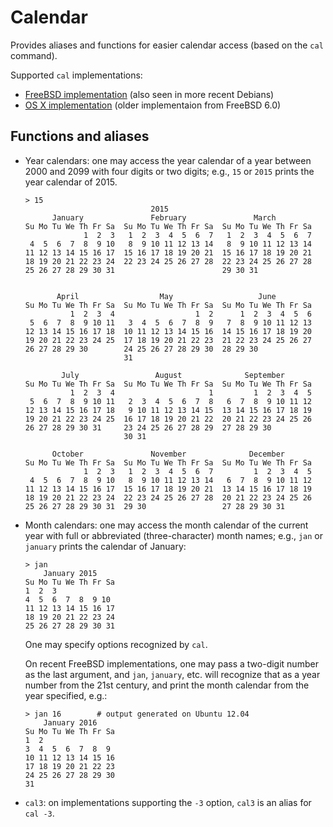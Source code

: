 Calendar
========

Provides aliases and functions for easier calendar access (based on the `cal`
command).

Supported `cal` implementations:

* [FreeBSD implementation](https://www.freebsd.org/cgi/man.cgi?query=cal) (also
  seen in more recent Debians)
* [OS X implementation](https://developer.apple.com/library/mac/documentation/Darwin/Reference/ManPages/man1/cal.1.html)
  (older implementaion from FreeBSD 6.0)


Functions and aliases
---------------------

* Year calendars: one may access the year calendar of a year between 2000 and
  2099 with four digits or two digits; e.g., `15` or `2015` prints the year
  calendar of 2015.

  ```
  > 15
                              2015
        January               February               March
  Su Mo Tu We Th Fr Sa  Su Mo Tu We Th Fr Sa  Su Mo Tu We Th Fr Sa
               1  2  3   1  2  3  4  5  6  7   1  2  3  4  5  6  7
   4  5  6  7  8  9 10   8  9 10 11 12 13 14   8  9 10 11 12 13 14
  11 12 13 14 15 16 17  15 16 17 18 19 20 21  15 16 17 18 19 20 21
  18 19 20 21 22 23 24  22 23 24 25 26 27 28  22 23 24 25 26 27 28
  25 26 27 28 29 30 31                        29 30 31


         April                  May                   June
  Su Mo Tu We Th Fr Sa  Su Mo Tu We Th Fr Sa  Su Mo Tu We Th Fr Sa
            1  2  3  4                  1  2      1  2  3  4  5  6
   5  6  7  8  9 10 11   3  4  5  6  7  8  9   7  8  9 10 11 12 13
  12 13 14 15 16 17 18  10 11 12 13 14 15 16  14 15 16 17 18 19 20
  19 20 21 22 23 24 25  17 18 19 20 21 22 23  21 22 23 24 25 26 27
  26 27 28 29 30        24 25 26 27 28 29 30  28 29 30
                        31

          July                 August              September
  Su Mo Tu We Th Fr Sa  Su Mo Tu We Th Fr Sa  Su Mo Tu We Th Fr Sa
            1  2  3  4                     1         1  2  3  4  5
   5  6  7  8  9 10 11   2  3  4  5  6  7  8   6  7  8  9 10 11 12
  12 13 14 15 16 17 18   9 10 11 12 13 14 15  13 14 15 16 17 18 19
  19 20 21 22 23 24 25  16 17 18 19 20 21 22  20 21 22 23 24 25 26
  26 27 28 29 30 31     23 24 25 26 27 28 29  27 28 29 30
                        30 31

        October               November              December
  Su Mo Tu We Th Fr Sa  Su Mo Tu We Th Fr Sa  Su Mo Tu We Th Fr Sa
               1  2  3   1  2  3  4  5  6  7         1  2  3  4  5
   4  5  6  7  8  9 10   8  9 10 11 12 13 14   6  7  8  9 10 11 12
  11 12 13 14 15 16 17  15 16 17 18 19 20 21  13 14 15 16 17 18 19
  18 19 20 21 22 23 24  22 23 24 25 26 27 28  20 21 22 23 24 25 26
  25 26 27 28 29 30 31  29 30                 27 28 29 30 31
  ```

* Month calendars: one may access the month calendar of the current year with
  full or abbreviated (three-character) month names; e.g., `jan` or `january`
  prints the calendar of January:

  ```
  > jan
      January 2015
  Su Mo Tu We Th Fr Sa
  1  2  3
  4  5  6  7  8  9 10
  11 12 13 14 15 16 17
  18 19 20 21 22 23 24
  25 26 27 28 29 30 31

  ```

  One may specify options recognized by `cal`.

  On recent FreeBSD implementations, one may pass a two-digit number as the
  last argument, and `jan`, `january`, etc. will recognize that as a year
  number from the 21st century, and print the month calendar from the year
  specified, e.g.:

  ```
  > jan 16        # output generated on Ubuntu 12.04
      January 2016
  Su Mo Tu We Th Fr Sa
  1  2
  3  4  5  6  7  8  9
  10 11 12 13 14 15 16
  17 18 19 20 21 22 23
  24 25 26 27 28 29 30
  31
  ```

* `cal3`: on implementations supporting the `-3` option, `cal3` is an alias for
  `cal -3`.
